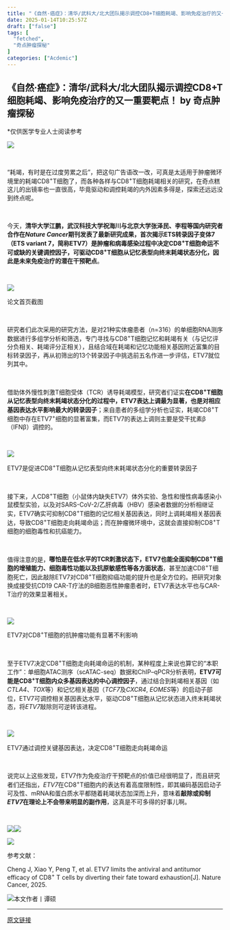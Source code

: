 ```yaml
---
title: "《自然·癌症》：清华/武科大/北大团队揭示调控CD8+T细胞耗竭、影响免疫治疗的又一重要靶点！"
date: 2025-01-14T10:25:57Z
draft: ["false"]
tags: [
  "fetched",
  "奇点肿瘤探秘"
]
categories: ["Acdemic"]
---
```

《自然·癌症》：清华/武科大/北大团队揭示调控CD8+T细胞耗竭、影响免疫治疗的又一重要靶点！ by 奇点肿瘤探秘
------
<div><section><section><p><span>*仅供医学专业人士阅读参考</span></p><p><img data-backh="179" data-backw="538" data-cropselx1="0" data-cropselx2="538" data-cropsely1="0" data-cropsely2="179" data-galleryid="" data-imgfileid="100017077" data-ratio="0.3333333333333333" data-s="300,640" data-type="png" data-w="1080" data-src="https://mmbiz.qpic.cn/sz_mmbiz_png/KOKAbfNqiaJKBSdoO9Eo0pjnHkNW3FFt67G917N9vG01uNvZiawUjiaX0YS1TBIVdqzicKZ5HnGr0cn2X6U7DQP2gQ/640?wx_fmt=other&amp;from=appmsg&amp;wxfrom=5&amp;wx_lazy=1&amp;wx_co=1&amp;tp=webp" src="https://mmbiz.qpic.cn/sz_mmbiz_png/KOKAbfNqiaJKBSdoO9Eo0pjnHkNW3FFt67G917N9vG01uNvZiawUjiaX0YS1TBIVdqzicKZ5HnGr0cn2X6U7DQP2gQ/640?wx_fmt=other&amp;from=appmsg&amp;wxfrom=5&amp;wx_lazy=1&amp;wx_co=1&amp;tp=webp"></p><p><br></p><p>“耗竭，有时是在过度劳累之后”，把这句广告语改一改，可真是太适用于肿瘤微环境里的耗竭CD8<sup>+</sup>T细胞了，而各种各样与CD8<sup>+</sup>T细胞耗竭相关的研究，在奇点糕这儿的出镜率也一直很高，毕竟驱动和调控耗竭的内外因素多得是，探索还远远没到终点呢。</p><p><br></p><p>今天，<span><strong>清华大学江鹏，武汉科技大学祝海川与北京大学张泽民、李程等国内研究者合作在<em>Nature Cancer</em>期刊发表了最新研究成果，首次揭示ETS转录因子变体7<span>（ETS variant 7，简称ETV7）</span>是肿瘤和病毒感染过程中决定<span>CD8</span><sup>+</sup><span>T细胞</span>命运不可或缺的关键调控因子，可驱动</strong></span><span><strong><span>CD8</span><sup>+</sup><span>T细胞</span></strong></span><span><strong>从记忆表型向终末耗竭状态分化，因此是未来免疫治疗的潜在干预靶点</strong></span>。</p><p><br></p><p><img data-imgfileid="100017078" data-ratio="0.5916666666666667" data-s="300,640" data-type="png" data-w="1080" data-src="https://mmbiz.qpic.cn/sz_mmbiz_png/KOKAbfNqiaJKHQdonrRjc7iatmPH673umokRFe9aWmf7qHicVYx1eTM0saibYVaaoEn9HjOhckMQN8hDicGYIWo8x7w/640?wx_fmt=png&amp;from=appmsg" src="https://mmbiz.qpic.cn/sz_mmbiz_png/KOKAbfNqiaJKHQdonrRjc7iatmPH673umokRFe9aWmf7qHicVYx1eTM0saibYVaaoEn9HjOhckMQN8hDicGYIWo8x7w/640?wx_fmt=png&amp;from=appmsg"></p><p><span>论文首页截图</span></p><p><br></p><p>研究者们此次采用的研究方法，是对21种实体瘤患者（n=316）的单细胞RNA测序数据进行多组学分析和筛选，专门寻找与CD8<sup>+</sup>T细胞记忆和耗竭有关<span>（与记忆评分负相关、耗竭评分正相关）</span>，且结合域在耗竭和记忆功能相关基因附近富集的目标转录因子，再从初筛出的13个转录因子中挑选前五名作进一步评估，ETV7就位列其中。</p><p><br></p><p>借助体外慢性刺激T细胞受体（TCR）诱导耗竭模型，研究者们证实<strong>在CD8<sup>+</sup>T细胞从记忆表型向终末耗竭状态分化的过程中，ETV7表达上调最为显著，也是对相应基因表达水平影响最大的转录因子</strong>；来自患者的多组学分析也证实，耗竭CD8<sup>+</sup>T细胞中存在ETV7<sup>+</sup>细胞的显著富集，而ETV7的表达上调则主要是受干扰素β（IFNβ）调控的。</p><p><br></p><p><img data-imgfileid="100017079" data-ratio="1.287962962962963" data-s="300,640" data-type="webp" data-w="1080" data-src="https://mmbiz.qpic.cn/sz_mmbiz_jpg/KOKAbfNqiaJKHQdonrRjc7iatmPH673umo4ljhiblmkJpjJU3ABAI8k03fFIVZ5OJ7CMCcFxTZCGdCfr8ValuDAmg/640?wx_fmt=webp&amp;from=appmsg" src="https://mmbiz.qpic.cn/sz_mmbiz_jpg/KOKAbfNqiaJKHQdonrRjc7iatmPH673umo4ljhiblmkJpjJU3ABAI8k03fFIVZ5OJ7CMCcFxTZCGdCfr8ValuDAmg/640?wx_fmt=webp&amp;from=appmsg"></p><p><span>ETV7是促进CD8<sup>+</sup>T细胞从记忆表型向终末耗竭状态分化的重要转录因子</span></p><p><br></p><p>接下来，人CD8<sup>+</sup>T细胞<span>（小鼠体内缺失ETV7）</span>体外实验、急性和慢性病毒感染小鼠模型实验，以及对SARS-CoV-2/乙肝病毒（HBV）感染者数据的分析相继证实，ETV7确实可抑制CD8<sup>+</sup>T细胞的记忆相关基因表达，同时上调耗竭相关基因表达，导致CD8<sup>+</sup>T细胞走向耗竭命运；而在肿瘤微环境中，这就会直接抑制CD8<sup>+</sup>T细胞的细胞毒性和抗癌能力。</p><p><br></p><p>值得注意的是，<strong>哪怕是在低水平的TCR刺激状态下，ETV7也能全面抑制CD8<sup>+</sup>T细胞的增殖能力、细胞毒性功能以及抗原敏感性等各方面状态</strong>，甚至加速CD8<sup>+</sup>T细胞死亡，因此敲除ETV7对CD8<sup>+</sup>T细胞抑癌功能的提升也是全方位的。把研究对象换成接受抗CD19 CAR-T疗法的B细胞恶性肿瘤患者时，ETV7表达水平也与CAR-T治疗的效果显著相关。</p><p><br></p><p><img data-imgfileid="100017080" data-ratio="1.2805555555555554" data-s="300,640" data-type="webp" data-w="1080" data-src="https://mmbiz.qpic.cn/sz_mmbiz_jpg/KOKAbfNqiaJKHQdonrRjc7iatmPH673umoic5WL9qV9ibxfHaAxvib7v4Qib9JRS2BSf59czOgoTYqg0K9Ob1123HiaBQ/640?wx_fmt=webp&amp;from=appmsg" src="https://mmbiz.qpic.cn/sz_mmbiz_jpg/KOKAbfNqiaJKHQdonrRjc7iatmPH673umoic5WL9qV9ibxfHaAxvib7v4Qib9JRS2BSf59czOgoTYqg0K9Ob1123HiaBQ/640?wx_fmt=webp&amp;from=appmsg"></p><p><span>ETV7对CD8<sup>+</sup>T细胞的抗肿瘤功能有显著不利影响</span></p><p><br></p><p>至于ETV7决定CD8<sup>+</sup>T细胞走向耗竭命运的机制，某种程度上来说也算它的“本职工作”：单细胞ATAC测序（scATAC-seq）数据和ChIP–qPCR分析表明，<strong>ETV7可能是CD8<sup>+</sup>T细胞内众多基因表达的中心调控因子</strong>，通过结合到耗竭相关基因<span>（如<em>CTLA4</em>、<em>TOX</em>等）</span>和记忆相关基因<span>（<em>TCF7</em>及<em>CXCR4</em>, <em>EOMES</em>等）</span>的启动子部位，ETV7可调控相关基因表达水平，驱动CD8<sup>+</sup>T细胞从记忆状态进入终末耗竭状态，将<em>ETV7</em>敲除则可逆转该进程。</p><p><br></p><p><img data-imgfileid="100017081" data-ratio="1.3212962962962962" data-s="300,640" data-type="webp" data-w="1080" data-src="https://mmbiz.qpic.cn/sz_mmbiz_jpg/KOKAbfNqiaJKHQdonrRjc7iatmPH673umoajtvicJLL3n2UEAwQ4cefFmNzc4OibnNSct7qLUYqbfP2VNpjibELJWEA/640?wx_fmt=webp&amp;from=appmsg" src="https://mmbiz.qpic.cn/sz_mmbiz_jpg/KOKAbfNqiaJKHQdonrRjc7iatmPH673umoajtvicJLL3n2UEAwQ4cefFmNzc4OibnNSct7qLUYqbfP2VNpjibELJWEA/640?wx_fmt=webp&amp;from=appmsg"></p><p><span>ETV7通过调控关键基因表达，决定CD8<sup>+</sup>T细胞走向耗竭命运</span></p><p><br></p><p>说完以上这些发现，ETV7作为免疫治疗干预靶点的价值已经很明显了，而且研究者们还指出，<em>ETV7</em>在CD8<sup>+</sup>T细胞内的表达有着高度限制性，即其编码基因启动子可及性、mRNA和蛋白质水平都随着耗竭状态加深而上升，意味着<strong>敲除或抑制<em>ETV7</em>在理论上不会带来明显的副作用</strong>，这真是不可多得的好事儿啊。</p><p><br></p><p><img data-galleryid="" data-imgfileid="100017084" data-ratio="1.5384615384615385" data-s="300,640" data-type="png" data-w="975" data-src="https://mmbiz.qpic.cn/sz_mmbiz_png/KOKAbfNqiaJKBSdoO9Eo0pjnHkNW3FFt6K2Z4Jb7WlibXG8cpfO9yiagvZqD9KK2lTy1XyePics9vpkHiaEmJEh9uLw/640?wx_fmt=other&amp;from=appmsg&amp;wxfrom=5&amp;wx_lazy=1&amp;wx_co=1&amp;tp=webp" src="https://mmbiz.qpic.cn/sz_mmbiz_png/KOKAbfNqiaJKBSdoO9Eo0pjnHkNW3FFt6K2Z4Jb7WlibXG8cpfO9yiagvZqD9KK2lTy1XyePics9vpkHiaEmJEh9uLw/640?wx_fmt=other&amp;from=appmsg&amp;wxfrom=5&amp;wx_lazy=1&amp;wx_co=1&amp;tp=webp"><img data-galleryid="" data-imgfileid="100017083" data-ratio="1.5384615384615385" data-s="300,640" data-type="png" data-w="975" data-src="https://mmbiz.qpic.cn/sz_mmbiz_png/KOKAbfNqiaJKBSdoO9Eo0pjnHkNW3FFt6C6a19RnTPI9WRbTm9jV10x6UGs3TAaTqrXnBJa5WQtOicMuLpsBNiaGg/640?wx_fmt=other&amp;from=appmsg&amp;wxfrom=5&amp;wx_lazy=1&amp;wx_co=1&amp;tp=webp" src="https://mmbiz.qpic.cn/sz_mmbiz_png/KOKAbfNqiaJKBSdoO9Eo0pjnHkNW3FFt6C6a19RnTPI9WRbTm9jV10x6UGs3TAaTqrXnBJa5WQtOicMuLpsBNiaGg/640?wx_fmt=other&amp;from=appmsg&amp;wxfrom=5&amp;wx_lazy=1&amp;wx_co=1&amp;tp=webp"></p><p><img data-galleryid="" data-imgfileid="100017082" data-ratio="0.55" data-s="300,640" data-type="png" data-w="1080" data-src="https://mmbiz.qpic.cn/sz_mmbiz_png/KOKAbfNqiaJKBSdoO9Eo0pjnHkNW3FFt67GLrYNmAOG6koLLh078dBqbQ9Aib5m5Y6rOlsgVNLVicIh1fN1iaOJQxw/640?wx_fmt=other&amp;from=appmsg&amp;wxfrom=5&amp;wx_lazy=1&amp;wx_co=1&amp;tp=webp" src="https://mmbiz.qpic.cn/sz_mmbiz_png/KOKAbfNqiaJKBSdoO9Eo0pjnHkNW3FFt67GLrYNmAOG6koLLh078dBqbQ9Aib5m5Y6rOlsgVNLVicIh1fN1iaOJQxw/640?wx_fmt=other&amp;from=appmsg&amp;wxfrom=5&amp;wx_lazy=1&amp;wx_co=1&amp;tp=webp"></p><p><span>参考文献：</span></p><p><span>Cheng J, Xiao Y, Peng T, et al. ETV7 limits the antiviral and antitumor efficacy of CD8<sup>+</sup> T cells by diverting their fate toward exhaustion[J]. Nature Cancer, 2025.</span></p><p><span><img data-backh="269" data-backw="538" data-fileid="100001378" data-galleryid="" data-imgfileid="100017085" data-ratio="0.5004995004995005" data-s="300,640" data-type="png" data-w="1001" data-src="https://mmbiz.qpic.cn/sz_mmbiz_png/KOKAbfNqiaJLuPGzb5p6meFcibT8xA5b4m8l5fhsiax8LjYgia6icxBJicVxmVEubYNasfVwXv5yu9zB5GNiaImqVicS6A/640?wx_fmt=other&amp;wxfrom=5&amp;wx_lazy=1&amp;wx_co=1&amp;tp=webp" src="https://mmbiz.qpic.cn/sz_mmbiz_png/KOKAbfNqiaJLuPGzb5p6meFcibT8xA5b4m8l5fhsiax8LjYgia6icxBJicVxmVEubYNasfVwXv5yu9zB5GNiaImqVicS6A/640?wx_fmt=other&amp;wxfrom=5&amp;wx_lazy=1&amp;wx_co=1&amp;tp=webp"><span><span>本文作者</span><span>丨谭硕</span></span></span></p></section></section><p><mp-style-type data-value="10000"></mp-style-type></p></div>  
<hr>
<a href="https://mp.weixin.qq.com/s/dF8D8Mq-CLoS85jqy0Jitw",target="_blank" rel="noopener noreferrer">原文链接</a>
